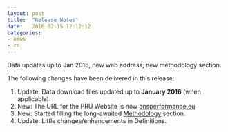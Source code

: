 ```yaml
---
layout: post
title:  "Release Notes"
date:   2016-02-15 12:12:12
categories:
- news
- rn
---
```


Data updates up to Jan 2016, new web address, new methodology section.

The following changes have been delivered in this release:

1. Update: Data download files updated up to **January 2016** (when applicable).
1. New: The URL for the PRU Website is now [ansperformance.eu](//ansperformance.eu)
1. New: Started filling the long-awaited [Methodology](/references/methodology/) section. 
1. Update: Little changes/enhancements in Definitions.
